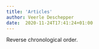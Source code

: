```yaml
---
title: 'Articles'
author: Veerle Deschepper
date:  2020-11-24T17:41:24+01:00
---
```

Reverse chronological order.
